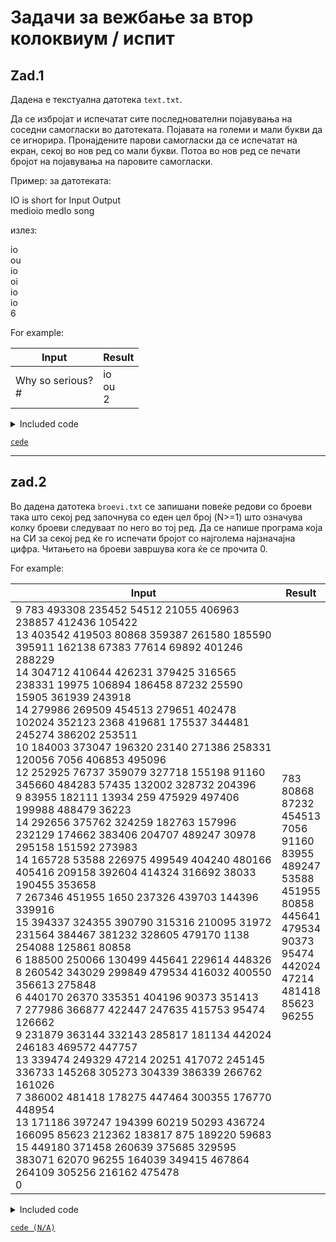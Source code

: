 # Задачи за вежбање за втор колоквиум / испит
## Zad.1
Дадена е текстуална датотека `text.txt`.

Да се избројат и испечатат сите последнователни појавувања на соседни самогласки во датотеката. Појавата на големи и мали букви да се игнорира. Пронајдените парови самогласки да се испечатат на екран, секој во нов ред со мали букви. Потоа во нов ред се печати бројот на појавувања на паровите самогласки.

Пример: за датотеката:

IO is short for Input Output<br>
medioio medIo song

излез:

io<br>
ou<br>
io<br>
oi<br>
io<br>
io<br>
6

For example:

| Input                  | Result            |
|------------------------|-------------------|
| Why so serious? <br> # | io <br> ou <br> 2 |

<details><summary>Included code</summary>

```C
#include <stdio.h>
#include <ctype.h>
#include <string.h>

void writeToFile() {
  FILE *f = fopen("text.txt", "w");
  char c;
  while((c = getchar()) != '#') {
    fputc(c, f);
  }
  fclose(f);
}

int main() {
    
  writeToFile();
   
  // Vasiot kod zapocnuva od tuka
    


  return 0;
}
```
</details>

[`cede`](zad_1.c)

---

## zad.2

Во дадена датотека `broevi.txt` се запишани повеќе редови со броеви така што секој ред започнува со еден цел број (N>=1) што означува колку броеви следуваат по него во тој ред. Да се напише програма која на СИ за секој ред ќе го испечати бројот со најголема најзначајна цифра. Читањето на броеви завршува кога ќе се прочита 0.

For example:

| Input                                                                                                                                                                                                                                                                                                                                                                                                                                                                                                                                                                                                                                                                                                                                                                                                                                                                                                                                                                                                                                                                                                                                                                                                                                                                                                                                                                                                                                                                                                                                                                                                                           | Result                                                                                                                                                                               |
|---------------------------------------------------------------------------------------------------------------------------------------------------------------------------------------------------------------------------------------------------------------------------------------------------------------------------------------------------------------------------------------------------------------------------------------------------------------------------------------------------------------------------------------------------------------------------------------------------------------------------------------------------------------------------------------------------------------------------------------------------------------------------------------------------------------------------------------------------------------------------------------------------------------------------------------------------------------------------------------------------------------------------------------------------------------------------------------------------------------------------------------------------------------------------------------------------------------------------------------------------------------------------------------------------------------------------------------------------------------------------------------------------------------------------------------------------------------------------------------------------------------------------------------------------------------------------------------------------------------------------------|--------------------------------------------------------------------------------------------------------------------------------------------------------------------------------------|
| 9 783 493308 235452 54512 21055 406963 238857 412436 105422<br>13 403542 419503 80868 359387 261580 185590 395911 162138 67383 77614 69892 401246 288229<br>14 304712 410644 426231 379425 316565 238331 19975 106894 186458 87232 25590 15905 361939 243918<br>14 279986 269509 454513 279651 402478 102024 352123 2368 419681 175537 344481 245274 386202 253511<br>10 184003 373047 196320 23140 271386 258331 120056 7056 406853 495096<br>12 252925 76737 359079 327718 155198 91160 345660 484283 57435 132002 328732 204396<br>9 83955 182111 13934 259 475929 497406 199988 488479 36223<br>14 292656 375762 324259 182763 157996 232129 174662 383406 204707 489247 30978 295158 151592 273983<br>14 165728 53588 226975 499549 404240 480166 405416 209158 392604 414324 316692 38033 190455 353658<br>7 267346 451955 1650 237326 439703 144396 339916<br>15 394337 324355 390790 315316 210095 31972 231564 384467 381232 328605 479170 1138 254088 125861 80858<br>6 188500 250066 130499 445641 229614 448326<br>8 260542 343029 299849 479534 416032 400550 356613 275848<br>6 440170 26370 335351 404196 90373 351413<br>7 277986 366877 422447 247635 415753 95474 126662<br>9 231879 363144 332143 285817 181134 442024 246183 469572 447757<br>13 339474 249329 47214 20251 417072 245145 336733 145268 305273 304339 386339 266762 161026<br>7 386002 481418 178275 447464 300355 176770 448954<br>13 171186 397247 194399 60219 50293 436724 166095 85623 212362 183817 875 189220 59683<br>15 449180 371458 260639 375685 329595 383071 62070 96255 164039 349415 467864 264109 305256 216162 475478<br>0 | 783<br>80868<br>87232<br>454513<br>7056<br>91160<br>83955<br>489247<br>53588<br>451955<br>80858<br>445641<br>479534<br>90373<br>95474<br>442024<br>47214<br>481418<br>85623<br>96255 |

<details ><summary>Included code</summary>

```C
#include <stdio.h>
#include <string.h>
#define MAX 100

//ne menuvaj!
void wtf() {
    FILE *f = fopen("broevi.txt", "w");
    char c;
    while((c = getchar()) != EOF) {
        fputc(c, f);
    }
    fclose(f);
}

int main()
{
    wtf();
    
    // vashiot kod ovde
	
}
```

</details>

[`cede (N/A)`](zad_2.c)
